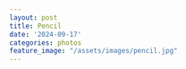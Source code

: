 ```yaml
---
layout: post
title: Pencil
date: '2024-09-17'
categories: photos
feature_image: "/assets/images/pencil.jpg"
---
```


